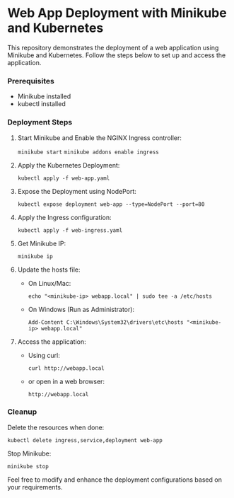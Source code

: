 # Web App Deployment with Minikube and Kubernetes

This repository demonstrates the deployment of a web application using Minikube and Kubernetes. Follow the steps below to set up and access the application.

### Prerequisites

- Minikube installed
- kubectl installed

### Deployment Steps

1. Start Minikube and Enable the NGINX Ingress controller:
        
    `minikube start`
    `minikube addons enable ingress`
   
    
3. Apply the Kubernetes Deployment:
        
    `kubectl apply -f web-app.yaml`
    
4. Expose the Deployment using NodePort:
        
    `kubectl expose deployment web-app --type=NodePort --port=80`
    
5. Apply the Ingress configuration:
        
    `kubectl apply -f web-ingress.yaml`
    
6. Get Minikube IP:
        
    `minikube ip`
    
7. Update the hosts file:
    
    - On Linux/Mac:
                
        `echo "<minikube-ip> webapp.local" | sudo tee -a /etc/hosts`
        
    - On Windows (Run as Administrator):
                
        `Add-Content C:\Windows\System32\drivers\etc\hosts "<minikube-ip> webapp.local"`
        
8. Access the application:
    
    - Using curl:
                
        `curl http://webapp.local`
        
    - or open in a web browser:
                
        `http://webapp.local`
        

### Cleanup

Delete the resources when done:

`kubectl delete ingress,service,deployment web-app`

Stop Minikube:

`minikube stop`

Feel free to modify and enhance the deployment configurations based on your requirements.

